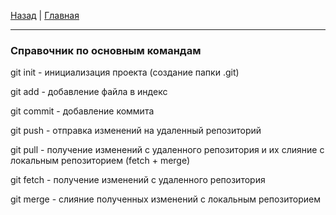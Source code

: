 [Назад](./СоздаемПроект.md) | 
[Главная](./readme.md)

---

### Справочник по основным командам

git init - инициализация проекта (создание папки .git)

git add - добавление файла в индекс

git commit - добавление коммита

git push - отправка изменений на удаленный репозиторий

git pull - получение изменений с удаленного репозитория и их слияние с локальным репозиторием (fetch + merge)

git fetch - получение изменений с удаленного репозитория

git merge - слияние полученных изменений с локальным репозиторием
